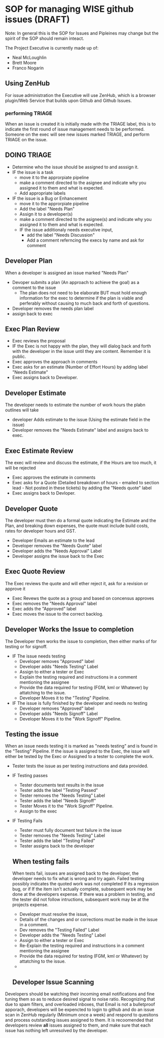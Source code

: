 # SOP for managing WISE github issues (DRAFT)

Note: In general this is the SOP for Issues and Pipleines may change but the spirit of the SOP should remain inteact.

The Project Executive is currently made up of:
- Neal McLoughlin 
- Brett Moore
- Franco Nogarin

## Using ZenHub
For issue administration the Executive will use ZenHub, which is a browser plugin/Web Service that builds upon Github and Github Issues.


### performing TRIAGE

When an issue is created it is initially made with the TRIAGE label, this is to indicate the first round of issue management needs to be performed. 
Someone on the exec will see new issues marked TRIAGE, and perform TRIAGE on the issue.

## DOING TRIAGE

- Determine who the issue should be assigned to and asssign it.
- IF the issue is a task 
  - move it to the approrpiate pipeline
  - make a comment directed to the asignee and indicate why you assigned it to them and what is expected.
  - Add appropriate labels
- IF the issue is a Bug or Enhancement
  - move it to the approrpiate pipeline
  - Add the label "Needs Plan" 
  - Assign it to a developer(s) 
  - make a comment directed to the asignee(s) and indicate why you assigned it to them and what is expected.
  - IF the issue additionaly needs executive input, 
    - add the label "Needs Discussion"
    - Add a comment referncing the execs by name and ask for comment

## Developer Plan

When a developer is assigned an issue marked "Needs Plan"

- Devoper submits a plan (An approach to achieve the goal) as a comment to the issue
  - The plan does not need to be elaborate BUT must hold enough information for the exec to determine if the plan is viable and perferably without causing to much back and forth of questions.   
- Developer removes the needs plan label 
- assign back to exec

## Exec Plan Review

- Exec reviews the proposal
- IF the Exec is not happy with the plan, they will dialog back and forth with the developer in the issue until they are content. Remember it is public.
- Exec approves the approach in comments 
- Exec asks for an estimate (Number of Effort Hours) by adding label "Needs Estimate"
- Exec assigns back to Developer.

## Developer Estimate
The developer needs to estimate the number of work hours the plabn outlines will take
- developer Adds estimate to the issue (Using the estimate field in the issue)
- Developer removes the "Needs Estimate" label and assigns back to exec.

## Exec Estimate Review
The exec will review and discuss the estimate, if the Hours are too much, it will be rejected
- Exec approves the estimate in comments
- Exec asks for a Quote (Detailed breakdown of hours - emailed to section lead - Not posted in these tickets) by adding the "Needs quote" label
- Exec assigns back to Devloper.

## Developer Quote
The developer must then do a formal quote indicating the Estimate and the Plan, and breaking down expenses, the quote must include build costs, rates for developer hours and GST.
- Developer Emails an estimate to the lead
- Developer removes the "Needs Quote" label 
- Developer adds the "Needs Approval" Label 
- Developer assigns the issue back to the Exec

## Exec Quote Review
The Exec reviews the quote and will ether reject it, ask for a revision or approve it
- Exec Revews the quote as a group and based on concensus approves
- Exec removes the "Needs Approval" label
- Exec adds the "Approved" label
- Exec moves the issue to the correct backlog.

## Developer Works the Issue to completion
The Developer then works the issue to completion, then either marks of for testing or for signoff.
- IF The issue needs testing
  - Developer removes "Approved" label
  - Developer adds "Needs Testing" Label
  - Assign to either a tester or Exec 
  - Explain the testing required and instructions in a comment mentioning the assignee
  - Provide the data required for testing (FGM, kml or Whatever) by attatching to the issue.
  - Developer Moves it to the "Testing" Pipeline.
- IF The issue is fully finished by the developer and needs no testing
  - Developer removes "Approved" label
  - Developer adds "Needs Signoff" Label
  - Developer Moves it to the "Work Signoff" Pipeline.


 ## Testing the issue
 When an issue needs testing it is marked as "needs testing" and is found in the "Testing" Pipeline.
 If the issue is assigned to the Exec, the issue will either be tested by the Exec or Assigned to a tester to complete the work.

- Tester tests the issue as per testing instructions and data provided. 
- IF Testing passes
  - Tester documents test results in the issue 
  - Tester adds the label "Testing Passed"
  - Tester removes the "Needs Testing" Label
  - Tester adds the label "Needs Signoff"
  - Tester Moves it to the "Work Signoff" Pipeline.
  - Assign to the exec
- IF Testing Fails
  - Tester must fully document test failure in the issue
  - Tester removes the "Needs Testing" Label 
  - Tester adds the label "Testing Failed"
  - Tester assigns back to the developer


  ## When testing fails
  When tests fail, issues are assigned back to the developer, the developer needs to fix what is wrong and try again.
  Failed testing possibly indicates the quoted work was not completed If its a regression bug, or if If the item isn't actually complete, subsequent work may be done at the developers expense. If there was a problem in testing, and the tester did not follow intructions, subsequent work may be at the projects expense.
  
  - Developer must resolve the issue,
  - Details of the changes and or corrections must be made in the issue in a comment.
  - Dev removes the "Testing Failed" Label  
  - Developer adds the "Needs Testing" Label 
  - Assign to either a tester or Exec 
  - Re-Explain the testing required and instructions in a comment mentioning the assignee
  - Provide the data required for testing (FGM, kml or Whatever) by attatching to the issue.
  - 
  ## Developer Issue Scanning
Developers should be watching their incoming email notifications and fine tuning them so as to reduce desired signal to noise ratio. Recognizing that due to spam filters, and overloaded inboxes, that Email is not a bulletproof apporach, developers will be expencted to login to github and do an issue scan in ZenHub regularly (Minimum once a week) and respond to quesitons and process outstanding issues assigned to them. It is recoomended that developers review **all** issues assigned to them, and make sure that each issue has nothing left unresolved by the developer.



 
